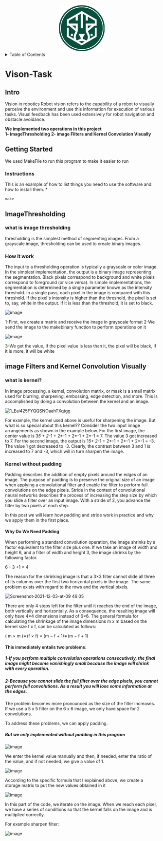 <br />
<div align="center">
  <a href="https://github.com/othneildrew/Best-README-Template">
    <img src="mrl.jpeg" alt="Logo" width="150" height="150">
  </a>
</div>


<!-- TABLE OF CONTENTS -->
<details>
  <summary>Table of Contents</summary>
  <ol>
    <li>
      <a href="# Intro">Intro</a>
    </li>
    <li>
      <a href="#ImageThresholding">ImageThresholding</a>
      <ul>
        <li><a href="#what-is-image-thresholding">what is image thresholding?</a></li>
        <li><a href="#How-it-work">How it work</a></li>
      </ul>
    </li>
    <li><a href="#image-Filters-and-Kernel-Convolution-Visually">image Filters and Kernel Convolution Visually</a>
      <ul>
        <li><a href="#what-is-kernel?">what is kernel?</a></li>
        <li><a href="#Kernel-without-padding ">Kernel without padding</a></li>
        <li><a href="#Why-Do-We-Need-Padding">why do we need padding</a></li>
      </ul>
    </li>
  </ol>
</details>




# Vison-Task

## Intro

Vision in robotics
Robot vision refers to the capability of a robot to visually perceive the environment and use this information for execution of various tasks. Visual feedback has been used extensively for robot navigation and obstacle avoidance.

**We implemented two operations in this project**  
**1- imageThresholding**
**2- image Filters and Kernel Convolution Visually**


## Getting Started

We used MakeFile to run this program to make it easier to run

### Instructions

This is an example of how to list things you need to use the software and how to install them.
* 
  ```
  make
 
  ```


## ImageThresholding

### what is image thresholding
thresholding is the simplest method of segmenting images. From a grayscale image, thresholding can be used to create binary images.

### How it work
The input to a thresholding operation is typically a grayscale or color image. In the simplest implementation, the output is a binary image representing the segmentation. Black pixels correspond to background and white pixels correspond to foreground (or vice versa). In simple implementations, the segmentation is determined by a single parameter known as the intensity threshold. In a single pass, each pixel in the image is compared with this threshold. If the pixel's intensity is higher than the threshold, the pixel is set to, say, white in the output. If it is less than the threshold, it is set to black.

![image](https://user-images.githubusercontent.com/71558436/179368125-abae01fd-ed5a-48d1-913c-90358729e8ed.png)

1-First, we create a matrix and receive the image in grayscale format
2-We send the image to the makebinary function to perform operations on it

![image](https://user-images.githubusercontent.com/71558436/179369593-e6f64db1-ebe7-43f2-bd35-d9f493c43fd3.png)

3-We get the value, if the pixel value is less than it, the pixel will be black, if it is more, it will be white

## image Filters and Kernel Convolution Visually


### what is kernel?
In image processing, a kernel, convolution matrix, or mask is a small matrix used for blurring, sharpening, embossing, edge detection, and more. This is accomplished by doing a convolution between the kernel and an image.




![1_Eai425FYQQSNOaahTXqtgg](https://user-images.githubusercontent.com/71558436/179374841-3108779a-d9f5-4355-91d6-fce49dec451e.gif)

For example, the kernel used above is useful for sharpening the image. But what is so special about this kernel?? Consider the two input image arrangements as shown in the example below. For the first image, the center value is 3*5 + 2*-1 + 2*-1 + 2*-1 + 2*-1 = 7. The value 3 got increased to 7. For the second image, the output is 1*5+ 2*-1 + 2*-1 + 2*-1 + 2*-1 = -3. The value 1 got decreased to -3. Clearly, the contrast between 3 and 1 is increased to 7 and -3, which will in turn sharpen the image.




### Kernel without padding 


Padding describes the addition of empty pixels around the edges of an image. The purpose of padding is to preserve the original size of an image when applying a convolutional filter and enable the filter to perform full convolutions on the edge pixels.
Stride in the context of convolutional neural networks describes the process of increasing the step size by which you slide a filter over an input image. With a stride of 2, you advance the filter by two pixels at each step.

In this post we will learn how padding and stride work in practice and why we apply them in the first place.
#### Why Do We Need Padding

When performing a standard convolution operation, the image shrinks by a factor equivalent to the filter size plus one. If we take an image of width and height 6, and a filter of width and height 3, the image shrinks by the following factor.

6 - 3 +1 = 4

The reason for the shrinking image is that a 3×3 filter cannot slide all three of its columns over the first two horizontal pixels in the image. The same problem exists with regard to the rows and the vertical pixels.


<img width="356" alt="Screenshot-2021-12-03-at-09 46 05" src="https://user-images.githubusercontent.com/71558436/179375194-8ac5ca80-fb1b-4e16-8bc6-0bf194ff4c61.png">



There are only 4 steps left for the filter until it reaches the end of the image, both vertically and horizontally. As a consequence, the resulting image will only have 4×4 dimensions instead of 6×6. The general formula for calculating the shrinkage of the image dimensions m x m based on the kernel size f x f, can be calculated as follows:

( m × m )∗(f × f) = (m − f + 1)∗(m − f + 1)


#### This immediately entails two problems:

##### 1-If you perform multiple convolution operations consecutively, the final image might become vanishingly small because the image will shrink with every operation.
##### 2-Because you cannot slide the full filter over the edge pixels, you cannot perform full convolutions. As a result you will lose some information at the edges.


The problem becomes more pronounced as the size of the filter increases. If we use a 5 x 5 filter on the 6 x 6 image, we only have space for 2 convolutions.

To address these problems, we can apply padding.

#####  But we only implemented without padding in this program 


![image](https://user-images.githubusercontent.com/71558436/179641844-6a8b2216-cdc9-45e4-a735-a6583d437358.png)

We enter the kernel value manually and then, if needed, enter the ratio of the value, and if not needed, we give a value of 1.

![image](https://user-images.githubusercontent.com/71558436/179375328-9ec24a8a-6ee8-4f8d-bd0b-9c3abf1bccb3.png)


According to the specific formula that I explained above, we create a storage matrix to put the new values obtained in it

![image](https://user-images.githubusercontent.com/71558436/179375370-a677dd9e-355f-4fd4-a84f-8438e86ea169.png)


In this part of the code, we iterate on the image. When we reach each pixel, we have a series of conditions so that the kernel falls on the image and is multiplied correctly.

For example  sharpen filter:

![image](https://user-images.githubusercontent.com/71558436/179375711-1c7160e9-35cf-4e8e-97c5-85a16effb662.png)

